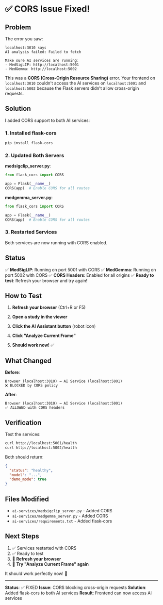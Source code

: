 # ✅ CORS Issue Fixed!

## Problem

The error you saw:
```
localhost:3010 says
AI analysis failed: Failed to fetch

Make sure AI services are running:
- MedSigLIP: http://localhost:5001
- MedGemma: http://localhost:5002
```

This was a **CORS (Cross-Origin Resource Sharing)** error. Your frontend on `localhost:3010` couldn't access the AI services on `localhost:5001` and `localhost:5002` because the Flask servers didn't allow cross-origin requests.

## Solution

I added CORS support to both AI services:

### 1. Installed flask-cors
```bash
pip install flask-cors
```

### 2. Updated Both Servers

**medsigclip_server.py**:
```python
from flask_cors import CORS

app = Flask(__name__)
CORS(app)  # Enable CORS for all routes
```

**medgemma_server.py**:
```python
from flask_cors import CORS

app = Flask(__name__)
CORS(app)  # Enable CORS for all routes
```

### 3. Restarted Services

Both services are now running with CORS enabled.

## Status

✅ **MedSigLIP**: Running on port 5001 with CORS
✅ **MedGemma**: Running on port 5002 with CORS
✅ **CORS Headers**: Enabled for all origins
✅ **Ready to test**: Refresh your browser and try again!

## How to Test

1. **Refresh your browser** (Ctrl+R or F5)

2. **Open a study in the viewer**

3. **Click the AI Assistant button** (robot icon)

4. **Click "Analyze Current Frame"**

5. **Should work now!** ✅

## What Changed

**Before**:
```
Browser (localhost:3010) → AI Service (localhost:5001)
❌ BLOCKED by CORS policy
```

**After**:
```
Browser (localhost:3010) → AI Service (localhost:5001)
✅ ALLOWED with CORS headers
```

## Verification

Test the services:
```bash
curl http://localhost:5001/health
curl http://localhost:5002/health
```

Both should return:
```json
{
  "status": "healthy",
  "model": "...",
  "demo_mode": true
}
```

## Files Modified

- `ai-services/medsigclip_server.py` - Added CORS
- `ai-services/medgemma_server.py` - Added CORS
- `ai-services/requirements.txt` - Added flask-cors

## Next Steps

1. ✅ Services restarted with CORS
2. ✅ Ready to test
3. 🔄 **Refresh your browser**
4. 🎯 **Try "Analyze Current Frame" again**

It should work perfectly now! 🚀

---

**Status**: ✅ FIXED
**Issue**: CORS blocking cross-origin requests
**Solution**: Added flask-cors to both AI services
**Result**: Frontend can now access AI services
